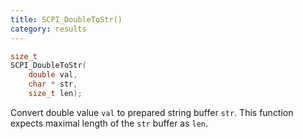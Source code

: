 ```yaml
---
title: SCPI_DoubleToStr()
category: results
---
```


```c
size_t
SCPI_DoubleToStr(
    double val,
    char * str,
    size_t len);
```

Convert double value `val` to prepared string buffer `str`. This function expects maximal length of the `str` buffer as `len`.